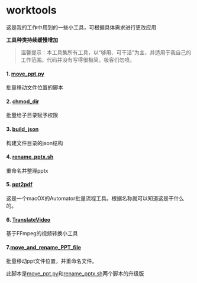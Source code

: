 # worktools
这是我的工作中用到的一些小工具，可根据具体需求进行更改应用

**工具种类持续缓慢增加**

> 温馨提示：本工具集所有工具，以“够用、可干活”为主，并适用于我自己的工作范围。代码并没有写得很极简。极客们勿喷。



#### 1. [move_ppt.py](https://github.com/doncc/worktools/blob/master/move_ppt.py)
批量移动文件位置的脚本

#### 2. [chmod_dir](https://github.com/doncc/worktools/blob/master/chmod_dir)

批量给子目录赋予权限

#### 3. [build_json](https://github.com/doncc/worktools/tree/master/build_json)

构建文件目录的json结构

#### 4. [rename_pptx.sh](https://github.com/doncc/worktools/tree/master/rename_pptx.sh)

重命名并整理pptx

#### 5. [ppt2pdf](https://github.com/doncc/worktools/blob/master/ppt2pdf.zip)

这是一个macOX的Automator批量流程工具。根据名称就可以知道这是干什么的。

#### 6. [TranslateVideo](https://github.com/doncc/VideoConversionTool)

基于FFmpeg的视频转换小工具

#### 7.[move_and_rename_PPT_file](https://github.com/doncc/worktools/blob/master/move_and_rename_PPT_file.py)

批量移动ppt文件位置，并重命名文件。

此脚本是[move_ppt.py](https://github.com/doncc/worktools/blob/master/move_ppt.py)和[rename_pptx.sh](https://github.com/doncc/worktools/tree/master/rename_pptx.sh)两个脚本的升级版



